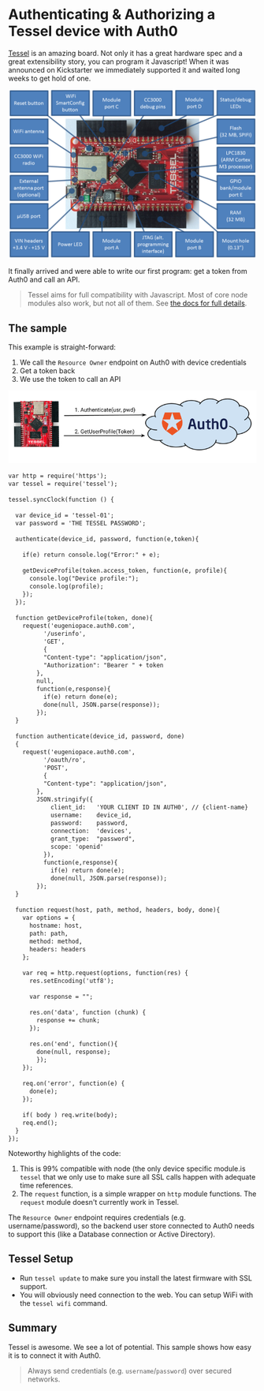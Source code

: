 # Authenticating & Authorizing a Tessel device with Auth0

[Tessel](https://tessel.io) is an amazing board. Not only it has a great hardware spec and a great extensibility story, you can program it Javascript! When it was announced on Kickstarter we immediately supported it and waited long weeks to get hold of one.

![](/media/articles/scenarios/tessel/TM-00-04-ports.png)

It finally arrived and were able to write our first program: get a token from Auth0 and call an API.

> Tessel aims for full compatibility with Javascript. Most of core node modules also work, but not all of them. See [the docs for full details](https://github.com/tessel/docs/blob/master/compatibility.md).

## The sample

This example is straight-forward:

1. We call the `Resource Owner` endpoint on Auth0 with device credentials
2. Get a token back
3. We use the token to call an API

![](/media/articles/scenarios/tessel/tessel-flow.png)


```
var http = require('https');
var tessel = require('tessel');

tessel.syncClock(function () {

  var device_id = 'tessel-01';
  var password = 'THE TESSEL PASSWORD';

  authenticate(device_id, password, function(e,token){

    if(e) return console.log("Error:" + e);

    getDeviceProfile(token.access_token, function(e, profile){
      console.log("Device profile:");
      console.log(profile);
    });
  });

  function getDeviceProfile(token, done){
    request('eugeniopace.auth0.com',
          '/userinfo',
          'GET',
          {
          "Content-type": "application/json",
          "Authorization": "Bearer " + token
        },
        null,
        function(e,response){
          if(e) return done(e);
          done(null, JSON.parse(response));
        });
  }

  function authenticate(device_id, password, done)
  {
    request('eugeniopace.auth0.com',
          '/oauth/ro',
          'POST',
          {
          "Content-type": "application/json",
        },
        JSON.stringify({
            client_id:   'YOUR CLIENT ID IN AUTH0', // {client-name}
            username:    device_id,
            password:    password,
            connection:  'devices',
            grant_type:  "password",
            scope: 'openid'
          }),
          function(e,response){
            if(e) return done(e);
            done(null, JSON.parse(response));
        });
  }

  function request(host, path, method, headers, body, done){
    var options = {
      hostname: host,
      path: path,
      method: method,
      headers: headers
    };

    var req = http.request(options, function(res) {
      res.setEncoding('utf8');

      var response = "";

      res.on('data', function (chunk) {
        response += chunk;
      });

      res.on('end', function(){
        done(null, response);
        });
    });

    req.on('error', function(e) {
      done(e);
    });

    if( body ) req.write(body);
    req.end();
  }
});
```

Noteworthy highlights of the code:

1. This is 99% compatible with node (the only device specific module.is `tessel` that we only use to make sure all SSL calls happen with adequate time references.
2. The `request` function, is a simple wrapper on `http` module functions. The `request` module doesn't currently work in Tessel.

The `Resource Owner` endpoint requires credentials (e.g. username/password), so the backend user store connected to Auth0 needs to support this (like a Database connection or Active Directory).

## Tessel Setup

* Run `tessel update` to make sure you install the latest firmware with SSL support.
* You will obviously need connection to the web. You can setup WiFi with the `tessel wifi` command.

## Summary
Tessel is awesome. We see a lot of potential. This sample shows how easy it is to connect it with Auth0.

> Always send credentials (e.g. `username`/`password`) over secured networks.
